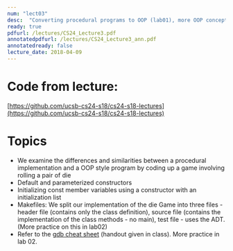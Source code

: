 ```yaml
---
num: "lect03"
desc:  "Converting procedural programs to OOP (lab01), more OOP concepts, intro to gdb (lab02)  "
ready: true
pdfurl: /lectures/CS24_Lecture3.pdf
annotatedpdfurl: /lectures/CS24_Lecture3_ann.pdf
annotatedready: false
lecture_date: 2018-04-09
---
```


# Code from lecture:

[https://github.com/ucsb-cs24-s18/cs24-s18-lectures](https://github.com/ucsb-cs24-s18/cs24-s18-lectures)

# Topics

* We examine the differences and similarities between a procedural implementation and a OOP style program by coding up a game involving rolling a pair of die 
* Default and parameterized constructors
* Initializing const member variables using a constructor with an initialization list
* Makefiles: We split our implementation of the die Game into three files  - header file (contains only the class definition), source file (contains the implementation of the class methods - no main), test file - uses the ADT. (More practice on this in lab02)
* Refer to the [gdb cheat sheet](http://darkdust.net/files/GDB%20Cheat%20Sheet.pdf) (handout given in class). More practice in lab 02.


